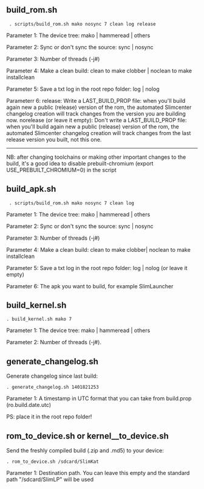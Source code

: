 build_rom.sh
---------

	 . scripts/build_rom.sh mako nosync 7 clean log release
 
Parameter 1: The device tree: mako | hammeread | others

Parameter 2: Sync or don't sync the source: sync | nosync

Parameter 3: Number of threads (-j#)

Parameter 4: Make a clean build: clean to make clobber | noclean to make installclean

Parameter 5: Save a txt log in the root repo folder: log | nolog

Parameterr 6: 
release: Write a LAST_BUILD_PROP file: when you'll build again new a public (release) version of the rom, the automated Slimcenter changelog creation will track changes from the version you are building now.
norelease  (or leave it empty): Don't write a LAST_BUILD_PROP file: when you'll build again new a public (release) version of the rom, the automated Slimcenter changelog creation will track changes from the last release version you built, not this one.

----
NB: after changing toolchains or making other important changes to the build, it's a good idea to
disable prebuilt-chromium (export USE_PREBUILT_CHROMIUM=0) in the script


build_apk.sh
---------

	 . scripts/build_rom.sh mako nosync 7 clean log
 
Parameter 1: The device tree: mako | hammeread | others

Parameter 2: Sync or don't sync the source: sync | nosync

Parameter 3: Number of threads (-j#)

Parameter 4: Make a clean build: clean to make clobber| noclean to make installclean

Parameter 5: Save a txt log in the root repo folder: log | nolog (or leave it empty)

Parameter 6: The apk you want to build, for example SlimLauncher


build_kernel.sh
----------------

	. build_kernel.sh mako 7

Parameter 1: The device tree: mako | hammeread | others

Parameter 2: Number of threads (-j#).


generate_changelog.sh
---------------------

Generate changelog since last build:

	. generate_changelog.sh 1401821253
	
Parameter 1: A timestamp in UTC format that you can take from build.prop (ro.build.date.utc)

PS: place it in the root repo folder!


rom_to_device.sh or kernel__to_device.sh
---------------------

Send the freshly compiled build (.zip and .md5) to your device:

	. rom_to_device.sh /sdcard/SlimKat
	
Parameter 1: Destination path. You can leave this empty and the standard path "/sdcard/SlimLP" will be used
